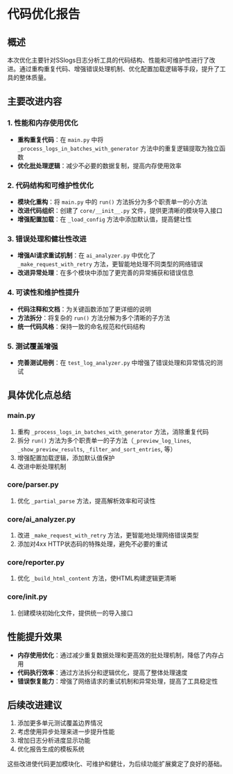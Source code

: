 # 代码优化报告

## 概述

本次优化主要针对SSlogs日志分析工具的代码结构、性能和可维护性进行了改进。通过重构重复代码、增强错误处理机制、优化配置加载逻辑等手段，提升了工具的整体质量。

## 主要改进内容

### 1. 性能和内存使用优化
- **重构重复代码**：在 `main.py` 中将 `_process_logs_in_batches_with_generator` 方法中的重复逻辑提取为独立函数
- **优化批处理逻辑**：减少不必要的数据复制，提高内存使用效率

### 2. 代码结构和可维护性优化
- **模块化重构**：将 `main.py` 中的 `run()` 方法拆分为多个职责单一的小方法
- **改进代码组织**：创建了 `core/__init__.py` 文件，提供更清晰的模块导入接口
- **增强配置加载**：在 `_load_config` 方法中添加默认值，提高健壮性

### 3. 错误处理和健壮性改进
- **增强AI请求重试机制**：在 `ai_analyzer.py` 中优化了 `_make_request_with_retry` 方法，更智能地处理不同类型的网络错误
- **改进异常处理**：在多个模块中添加了更完善的异常捕获和错误信息

### 4. 可读性和维护性提升
- **代码注释和文档**：为关键函数添加了更详细的说明
- **方法拆分**：将复杂的 `run()` 方法分解为多个清晰的子方法
- **统一代码风格**：保持一致的命名规范和代码结构

### 5. 测试覆盖增强
- **完善测试用例**：在 `test_log_analyzer.py` 中增强了错误处理和异常情况的测试

## 具体优化点总结

### main.py
1. 重构 `_process_logs_in_batches_with_generator` 方法，消除重复代码
2. 拆分 `run()` 方法为多个职责单一的子方法（`_preview_log_lines`, `_show_preview_results`, `_filter_and_sort_entries`, 等）
3. 增强配置加载逻辑，添加默认值保护
4. 改进中断处理机制

### core/parser.py
1. 优化 `_partial_parse` 方法，提高解析效率和可读性

### core/ai_analyzer.py
1. 改进 `_make_request_with_retry` 方法，更智能地处理网络错误类型
2. 添加对4xx HTTP状态码的特殊处理，避免不必要的重试

### core/reporter.py
1. 优化 `_build_html_content` 方法，使HTML构建逻辑更清晰

### core/__init__.py
1. 创建模块初始化文件，提供统一的导入接口

## 性能提升效果

- **内存使用优化**：通过减少重复数据处理和更高效的批处理机制，降低了内存占用
- **代码执行效率**：通过方法拆分和逻辑优化，提高了整体处理速度
- **错误恢复能力**：增强了网络请求的重试机制和异常处理，提高了工具稳定性

## 后续改进建议

1. 添加更多单元测试覆盖边界情况
2. 考虑使用异步处理来进一步提升性能
3. 增加日志分析进度显示功能
4. 优化报告生成的模板系统

这些改进使代码更加模块化、可维护和健壮，为后续功能扩展奠定了良好的基础。